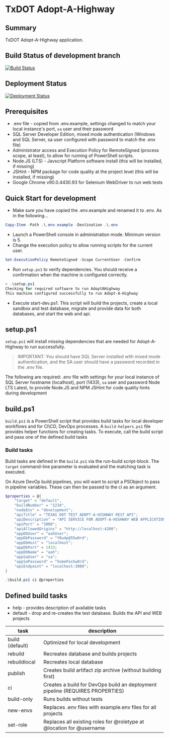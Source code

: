 # TxDOT Adopt-A-Highway

## Summary

TxDOT Adopt-A-Highway application.

## Build Status of development branch

[![Build Status](https://txdot.visualstudio.com/Adopt_A_Highway/_apis/build/status/AAH_Build_Pipeline?branchName=development)](https://txdot.visualstudio.com/Adopt_A_Highway/_build/latest?definitionId=329&branchName=development)

## Deployment Status

[![Deployment Status](https://txdot.vsrm.visualstudio.com/_apis/public/Release/badge/e3880fe0-9f72-4fa1-a3c4-a31532e701e7/1/1)](https://txdot.vsrm.visualstudio.com/_apis/public/Release/badge/e3880fe0-9f72-4fa1-a3c4-a31532e701e7/1/1)

## Prerequisites

- .env file - copied from .env.example, settings changed to match your local instance's port, `sa` user and their password
- SQL Server Developer Edition, mixed mode authentication (Windows and SQL Server, sa user configured with password to match the .env file)
- Administrator access and Execution Policy for RemoteSigned (process scope, at least), to allow for running of PowerShell scripts.
- Node.JS (LTS) - Javscript Platform software install (this will be installed, if missing)
- JSHint - NPM package for code quality at the project level (this will be installed, if missing)
- Google Chrome v90.0.4430.93 for Selenium WebDriver to run web tests

## Quick Start for development

- Make sure you have copied the .env.example and renamed it to .env. As in the following...

```powershell
Copy-Item -Path .\.env.example -Destination .\.env
```

- Launch a PowerShell console in administration mode. Minimum version is 5.
- Change the execution policy to allow running scripts for the current user.

```powershell
Set-ExecutionPolicy RemoteSigned -Scope CurrentUser -Confirm
```

- Run `setup.ps1` to verify dependencies. You should receive a confirmation when the machine is configured correctly.

```powershell
> .\setup.ps1
Checking for required software to run AdoptAHighway
This machine configured successfully to run Adopt-A-Highway
```

- Execute start-dev.ps1. This script will build the projects, create a local sandbox and test database, migrate and provide data for both databases, and start the web and api.

## setup.ps1

`setup.ps1` will install missing dependencies that are needed for Adopt-A-Highway to run successfully.

> IMPORTANT: You should have SQL Server installed with mixed mode authentication, and the SA user should have a password recorded in the .env file.

The following are required:
.env file with settings for your local instance of SQL Server hostname (localhost), port (1433), `sa` user and password
Node LTS Latest, to provide Node.JS and NPM
JSHint for code quality hints during development

## build.ps1

`build.ps1` is a PowerShell script that provides build tasks for local developer workflows and for CI\CD, DevOps processes. A `build-helpers.ps1` file provides helper functions for creating tasks.
To execute, call the build script and pass one of the defined build tasks

### Build tasks

Build tasks are defined in the `build.ps1` via the run-build script-block. The `target` command-line parameter is evaluated and the matching task is executed.

On Azure DevOp build pipelines, you will want to script a PSObject to pass in pipeline variables. These can then be passed to the ci as an argument.

```powershell
$properties = @{
    "target" = "default",
    "buildNumber" = "1234",
    "nodeEnv" = "development";
    "apiTitle" = "TEXAS DOT TEST ADOPT-A-HIGHWAY REST API";
    "apiDescription" = "API SERVICE FOR ADOPT-A-HIGHWAY WEB APPLICATION (TEST)";
    "apiPort" = "3000";
    "apiAllowedOrigins" = "http://localhost:4200";
    "appDbUser" = "aahUser";
    "appDbPassword" = "Y0u4p@55w0rd";
    "appDbHost" = "localhost";
    "appDbPort" = 1433;
    "appDbName" = "aah";
    "appSaUser" = "sa";
    "appSaPassword" = "5omePas5w0rd";
    "apiEndpoint" = "localhost:3000";
}

.\build.ps1 ci @properties
```

## Defined build tasks

- help - provides description of available tasks
- default - drop and re-creates the test database. Builds the API and WEB projects

| task            | description                                                                   |
| --------------- | ----------------------------------------------------------------------------- |
| build (default) | Optimized for local development                                               |
| rebuild         | Recreates database and builds projects                                        |
| rebuildlocal    | Recreates local database                                                      |
| publish         | Creates build artifact zip archive (without building first)                   |
| ci              | Creates a build for DevOps build an deployment pipeline (REQUIRES PROPERTIES) |
| build-only      | Runs builds without tests                                                     |
| new-envs        | Replaces .env files with example.env files for all projects                   |
| set-role        | Replaces all existing roles for @roletype at @location for @username          |
